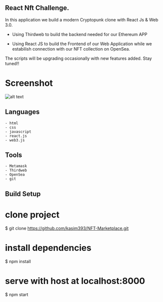 ## React Nft Challenge.

In this application we build a modern Cryptopunk clone with React Js & Web 3.0.

- Using Thirdweb to build the backend needed for our Ethereum APP

- Using React JS to build the Frontend of our Web Application while we estabilish connection with our NFT collection on OpenSea.

The scripts will be upgrading occasionally with new features added. Stay tuned!!


# Screenshot

![alt text](https://github.com/chrisstef/Modern-Crypto-Punks/src/assets/owner/screencapture-Modern-Crypto-Punks.png?raw=true)


## Languages
```
- html
- css
- javascript
- react.js
- web3.js
```


## Tools
```
- Metamask
- Thirdweb
- OpenSea
- git
```


## Build Setup 

# clone project
$ git clone https://github.com/kasim393/NFT-Marketplace.git

# install dependencies
$ npm install

# serve with host at localhost:8000
$ npm start
